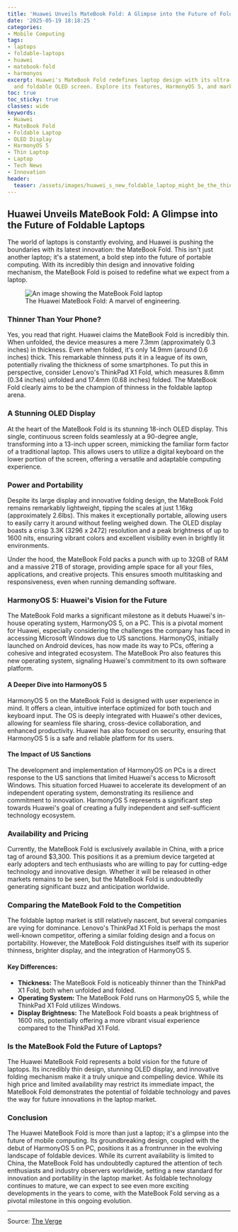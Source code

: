 ```yaml
---
title: 'Huawei Unveils MateBook Fold: A Glimpse into the Future of Foldable Laptops'
date: '2025-05-19 18:18:25 '
categories:
- Mobile Computing
tags:
- laptops
- foldable-laptops
- huawei
- matebook-fold
- harmonyos
excerpt: Huawei's MateBook Fold redefines laptop design with its ultra-thin profile
  and foldable OLED screen. Explore its features, HarmonyOS 5, and market impact.
toc: true
toc_sticky: true
classes: wide
keywords:
- Huawei
- MateBook Fold
- Foldable Laptop
- OLED Display
- HarmonyOS 5
- Thin Laptop
- Laptop
- Tech News
- Innovation
header:
  teaser: /assets/images/huawei_s_new_foldable_laptop_might_be_the_thinnest_20250519181825.webp
---
```


## Huawei Unveils MateBook Fold: A Glimpse into the Future of Foldable Laptops

The world of laptops is constantly evolving, and Huawei is pushing the boundaries with its latest innovation: the MateBook Fold. This isn't just another laptop; it's a statement, a bold step into the future of portable computing. With its incredibly thin design and innovative folding mechanism, the MateBook Fold is poised to redefine what we expect from a laptop.

<figure>
<img alt="An image showing the MateBook Fold laptop" src="https://platform.theverge.com/wp-content/uploads/sites/2/2025/05/huawei-matebook-fold-ultimate-design-top-ksp-ai.webp?quality=90&#038;strip=all&#038;crop=0,0,100,100" />
	<figcaption>The Huawei MateBook Fold: A marvel of engineering.</figcaption>
</figure>

### Thinner Than Your Phone?

Yes, you read that right. Huawei claims the MateBook Fold is incredibly thin. When unfolded, the device measures a mere 7.3mm (approximately 0.3 inches) in thickness. Even when folded, it's only 14.9mm (around 0.6 inches) thick. This remarkable thinness puts it in a league of its own, potentially rivaling the thickness of some smartphones. To put this in perspective, consider Lenovo's ThinkPad X1 Fold, which measures 8.6mm (0.34 inches) unfolded and 17.4mm (0.68 inches) folded. The MateBook Fold clearly aims to be the champion of thinness in the foldable laptop arena.

### A Stunning OLED Display

At the heart of the MateBook Fold is its stunning 18-inch OLED display. This single, continuous screen folds seamlessly at a 90-degree angle, transforming into a 13-inch upper screen, mimicking the familiar form factor of a traditional laptop. This allows users to utilize a digital keyboard on the lower portion of the screen, offering a versatile and adaptable computing experience.

### Power and Portability

Despite its large display and innovative folding design, the MateBook Fold remains remarkably lightweight, tipping the scales at just 1.16kg (approximately 2.6lbs). This makes it exceptionally portable, allowing users to easily carry it around without feeling weighed down. The OLED display boasts a crisp 3.3K (3296 x 2472) resolution and a peak brightness of up to 1600 nits, ensuring vibrant colors and excellent visibility even in brightly lit environments.

Under the hood, the MateBook Fold packs a punch with up to 32GB of RAM and a massive 2TB of storage, providing ample space for all your files, applications, and creative projects. This ensures smooth multitasking and responsiveness, even when running demanding software.

### HarmonyOS 5: Huawei's Vision for the Future

The MateBook Fold marks a significant milestone as it debuts Huawei's in-house operating system, HarmonyOS 5, on a PC. This is a pivotal moment for Huawei, especially considering the challenges the company has faced in accessing Microsoft Windows due to US sanctions. HarmonyOS, initially launched on Android devices, has now made its way to PCs, offering a cohesive and integrated ecosystem. The MateBook Pro also features this new operating system, signaling Huawei's commitment to its own software platform.

#### A Deeper Dive into HarmonyOS 5

HarmonyOS 5 on the MateBook Fold is designed with user experience in mind. It offers a clean, intuitive interface optimized for both touch and keyboard input. The OS is deeply integrated with Huawei's other devices, allowing for seamless file sharing, cross-device collaboration, and enhanced productivity. Huawei has also focused on security, ensuring that HarmonyOS 5 is a safe and reliable platform for its users.

#### The Impact of US Sanctions

The development and implementation of HarmonyOS on PCs is a direct response to the US sanctions that limited Huawei's access to Microsoft Windows. This situation forced Huawei to accelerate its development of an independent operating system, demonstrating its resilience and commitment to innovation. HarmonyOS 5 represents a significant step towards Huawei's goal of creating a fully independent and self-sufficient technology ecosystem.

### Availability and Pricing

Currently, the MateBook Fold is exclusively available in China, with a price tag of around $3,300. This positions it as a premium device targeted at early adopters and tech enthusiasts who are willing to pay for cutting-edge technology and innovative design. Whether it will be released in other markets remains to be seen, but the MateBook Fold is undoubtedly generating significant buzz and anticipation worldwide.

### Comparing the MateBook Fold to the Competition

The foldable laptop market is still relatively nascent, but several companies are vying for dominance. Lenovo's ThinkPad X1 Fold is perhaps the most well-known competitor, offering a similar folding design and a focus on portability. However, the MateBook Fold distinguishes itself with its superior thinness, brighter display, and the integration of HarmonyOS 5.

#### Key Differences:

*   **Thickness:** The MateBook Fold is noticeably thinner than the ThinkPad X1 Fold, both when unfolded and folded.
*   **Operating System:** The MateBook Fold runs on HarmonyOS 5, while the ThinkPad X1 Fold utilizes Windows.
*   **Display Brightness:** The MateBook Fold boasts a peak brightness of 1600 nits, potentially offering a more vibrant visual experience compared to the ThinkPad X1 Fold.

### Is the MateBook Fold the Future of Laptops?

The Huawei MateBook Fold represents a bold vision for the future of laptops. Its incredibly thin design, stunning OLED display, and innovative folding mechanism make it a truly unique and compelling device. While its high price and limited availability may restrict its immediate impact, the MateBook Fold demonstrates the potential of foldable technology and paves the way for future innovations in the laptop market.

### Conclusion

The Huawei MateBook Fold is more than just a laptop; it's a glimpse into the future of mobile computing. Its groundbreaking design, coupled with the debut of HarmonyOS 5 on PC, positions it as a frontrunner in the evolving landscape of foldable devices. While its current availability is limited to China, the MateBook Fold has undoubtedly captured the attention of tech enthusiasts and industry observers worldwide, setting a new standard for innovation and portability in the laptop market. As foldable technology continues to mature, we can expect to see even more exciting developments in the years to come, with the MateBook Fold serving as a pivotal milestone in this ongoing evolution.

---

Source: [The Verge](https://www.theverge.com/news/669778/huawei-matebook-fold-laptop-launch)